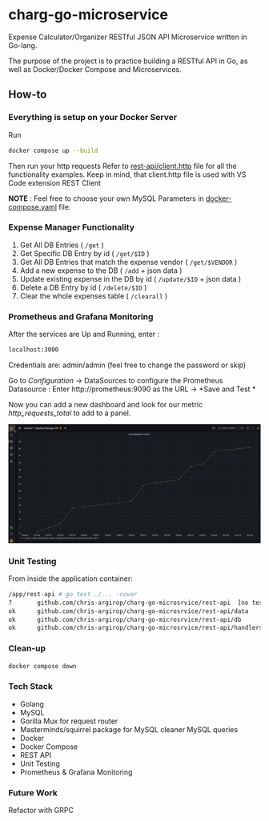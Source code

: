 # charg-go-microservice
Expense Calculator/Organizer RESTful JSON API Microservice written in Go-lang.

The purpose of the project is to practice building a RESTful API in Go, as well as Docker/Docker Compose and Microservices.


## How-to

### Everything is setup on your Docker Server

Run 

```sh
docker compose up --build
```

Then run your http requests
Refer to [rest-api/client.http](rest-api/client.http)  file for all the functionality examples. 
Keep in mind, that client.http file is used with VS Code extension REST Client

__NOTE__ : Feel free to choose your own MySQL Parameters in [docker-compose.yaml](docker-compose.yaml) file.
### Expense Manager Functionality

1. Get All DB Entries ( ```/get``` )
2. Get Specific DB Entry by id ( ```/get/$ID``` )
3. Get All DB Entries that match the expense vendor ( ```/get/$VENDOR``` )
4. Add a new expense to the DB ( ```/add```  + json data )
5. Update existing expense in the DB by id ( ```/update/$ID``` + json data )
6. Delete a DB Entry by id ( ```/delete/$ID``` )
7. Clear the whole expenses table ( ```/clearall``` )


### Prometheus and Grafana Monitoring 

After the services are Up and Running, enter : 
```sh
localhost:3000
```

Credentials are: admin/admin (feel free to change the password or skip)

Go to *Configuration* -> DataSources to configure the Prometheus Datasource : Enter http://prometheus:9090 as the URL -> *Save and Test *

Now you can add a new dashboard and look for our metric *http_requests_total* to add to a panel. 

![Grafana Dashboard Screenshot](images/grafana_screenshot.PNG)

### Unit Testing
From inside the application container:

```sh
/app/rest-api # go test ./... -cover
?       github.com/chris-argirop/charg-go-microsrvice/rest-api  [no test files]
ok      github.com/chris-argirop/charg-go-microsrvice/rest-api/data     0.007s  coverage: 100.0% of statements
ok      github.com/chris-argirop/charg-go-microsrvice/rest-api/db       0.085s  coverage: 79.3% of statements
ok      github.com/chris-argirop/charg-go-microsrvice/rest-api/handlers 0.037s  coverage: 72.4% of statements
```


### Clean-up

```sh
docker compose down
```

###  Tech Stack

- Golang
- MySQL
- Gorilla Mux for request router
- Masterminds/squirrel package for MySQL cleaner MySQL queries
- Docker 
- Docker Compose
- REST API
- Unit Testing
- Prometheus & Grafana Monitoring

### Future Work
Refactor with GRPC

